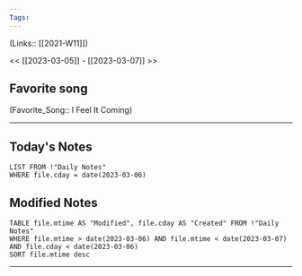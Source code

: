 ```yaml
---
Tags:
---
```

(Links:: [[2021-W11]])

<< [[2023-03-05]] - [[2023-03-07]] >>
## Favorite song
(Favorite_Song:: I Feel It Coming)

___
## Today's Notes
```dataview
LIST FROM !"Daily Notes"
WHERE file.cday = date(2023-03-06)
```
## Modified Notes
```dataview
TABLE file.mtime AS "Modified", file.cday AS "Created" FROM !"Daily Notes" 
WHERE file.mtime > date(2023-03-06) AND file.mtime < date(2023-03-07) AND file.cday < date(2023-03-06)
SORT file.mtime desc
```
___
